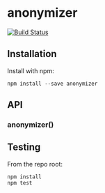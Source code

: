 # anonymizer

[![Build Status](https://secure.travis-ci.org/user/anonymizer.png?branch=master)](http://travis-ci.org/user/anonymizer)


## Installation

Install with npm:

```
npm install --save anonymizer
```


## API

### anonymizer()


## Testing

From the repo root:

```
npm install
npm test
```
